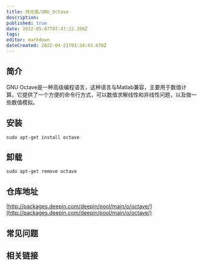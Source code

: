 ```yaml
---
title: 待分类/GNU_Octave
description: 
published: true
date: 2022-05-07T07:47:22.356Z
tags: 
editor: markdown
dateCreated: 2022-04-21T03:34:43.670Z
---
```


## 简介

GNU Octave是一种高级编程语言，这种语言与Matlab兼容，主要用于数值计算。它提供了一个方便的命令行方式，可以数值求解线性和非线性问题，以及做一些数值模拟。

## 安装

`sudo apt-get install octave`

## 卸载

`sudo apt-get remove octave`

## 仓库地址

[http://packages.deepin.com/deepin/pool/main/o/octave/](http://packages.deepin.com/deepin/pool/main/o/octave/)

## 常见问题

## 相关链接
